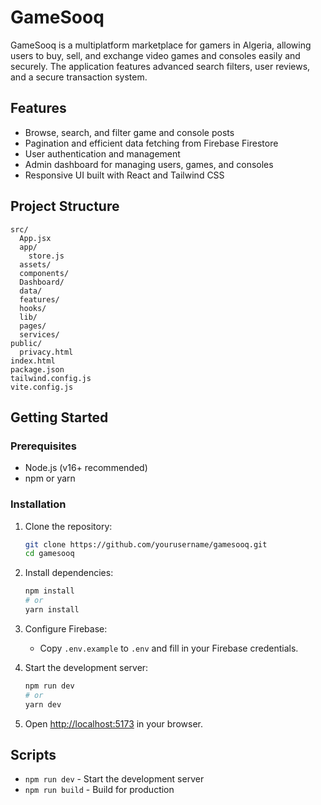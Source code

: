 # GameSooq

GameSooq is a multiplatform marketplace for gamers in Algeria, allowing users to buy, sell, and exchange video games and consoles easily and securely. The application features advanced search filters, user reviews, and a secure transaction system.

## Features

- Browse, search, and filter game and console posts
- Pagination and efficient data fetching from Firebase Firestore
- User authentication and management
- Admin dashboard for managing users, games, and consoles
- Responsive UI built with React and Tailwind CSS

## Project Structure

```
src/
  App.jsx
  app/
    store.js
  assets/
  components/
  Dashboard/
  data/
  features/
  hooks/
  lib/
  pages/
  services/
public/
  privacy.html
index.html
package.json
tailwind.config.js
vite.config.js
```

## Getting Started

### Prerequisites

- Node.js (v16+ recommended)
- npm or yarn

### Installation

1. Clone the repository:
   ```sh
   git clone https://github.com/yourusername/gamesooq.git
   cd gamesooq
   ```

2. Install dependencies:
   ```sh
   npm install
   # or
   yarn install
   ```

3. Configure Firebase:
   - Copy `.env.example` to `.env` and fill in your Firebase credentials.

4. Start the development server:
   ```sh
   npm run dev
   # or
   yarn dev
   ```

5. Open [http://localhost:5173](http://localhost:5173) in your browser.

## Scripts

- `npm run dev` - Start the development server
- `npm run build` - Build for production
